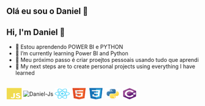## Olá eu sou o Daniel 👋
## Hi, I'm Daniel 👋

- 🌱 Estou aprendendo POWER BI e PYTHON
- 🌱 I’m currently learning Power BI and Python
- 👀 Meu próximo passo é criar proejtos pessoais usando tudo que aprendi
- 👀 My next steps are to create personal projects using everything I have learned

<div style="display: inline_block"><br>
  <img align="center" alt="Daniel-Js" height="30" width="40" src="https://raw.githubusercontent.com/devicons/devicon/master/icons/javascript/javascript-plain.svg">
  <img align="center" alt="Daniel-Js" height="30" width="40"src="https://cdn.jsdelivr.net/gh/devicons/devicon@latest/icons/azuresqldatabase/azuresqldatabase-original.svg"/>
  <img align="center" alt="Daniel-React" height="30" width="40" src="https://raw.githubusercontent.com/devicons/devicon/master/icons/react/react-original.svg">
  <img align="center" alt="Daniel-HTML" height="30" width="40" src="https://raw.githubusercontent.com/devicons/devicon/master/icons/html5/html5-original.svg">
  <img align="center" alt="Daniel-CSS" height="30" width="40" src="https://raw.githubusercontent.com/devicons/devicon/master/icons/css3/css3-original.svg">
  <img align="center" alt="Daniel-Python" height="30" width="40" src="https://raw.githubusercontent.com/devicons/devicon/master/icons/python/python-original.svg">
  <img align="center" alt="Daniel-Csharp" height="30" width="40" src="https://raw.githubusercontent.com/devicons/devicon/master/icons/csharp/csharp-original.svg">
</div>
